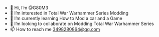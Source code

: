 - 👋 Hi, I’m @G80M3
- 👀 I’m interested in Total War Warhammer Series Modding
- 🌱 I’m currently learning How to Mod a car and a Game
- 💞️ I’m looking to collaborate on Modding Total War Warhammer Series
- 📫 How to reach me 3498280864@qq.com

<!---
G80M3/G80M3 is a ✨ special ✨ repository because its `README.md` (this file) appears on your GitHub profile.
You can click the Preview link to take a look at your changes.
--->
